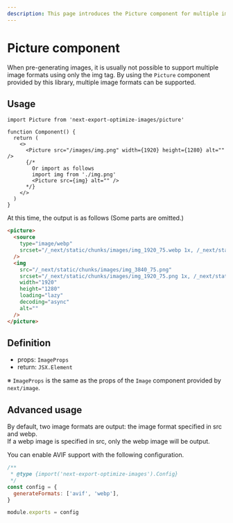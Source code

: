 ```yaml
---
description: This page introduces the Picture component for multiple image formats.
---
```


# Picture component

When pre-generating images, it is usually not possible to support multiple image formats using only the img tag.
By using the `Picture` component provided by this library, multiple image formats can be supported.

## Usage

```tsx
import Picture from 'next-export-optimize-images/picture'

function Component() {
  return (
    <>
      <Picture src="/images/img.png" width={1920} height={1280} alt="" />
      {/* 
        Or import as follows
        import img from './img.png'
        <Picture src={img} alt="" />
      */}
    </>
  )
}
```

At this time, the output is as follows (Some parts are omitted.)

```html
<picture>
  <source
    type="image/webp"
    srcset="/_next/static/chunks/images/img_1920_75.webp 1x, /_next/static/chunks/images/img_3840_75.webp 2x"
  />
  <img
    src="/_next/static/chunks/images/img_3840_75.png"
    srcset="/_next/static/chunks/images/img_1920_75.png 1x, /_next/static/chunks/images/img_3840_75.png 2x"
    width="1920"
    height="1280"
    loading="lazy"
    decoding="async"
    alt=""
  />
</picture>
```

## Definition

- props: `ImageProps`
- return: `JSX.Element`

※ `ImageProps` is the same as the props of the `Image` component provided by `next/image`.

## Advanced usage

By default, two image formats are output: the image format specified in src and webp.  
If a webp image is specified in src, only the webp image will be output.

You can enable AVIF support with the following configuration.

```js title="export-images.config.js"
/**
 * @type {import('next-export-optimize-images').Config}
 */
const config = {
  generateFormats: ['avif', 'webp'],
}

module.exports = config
```
